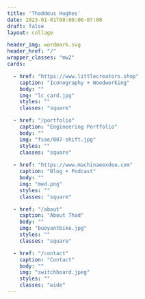 ```yaml
---
title: 'Thaddeus Hughes'
date: 2023-01-01T08:00:00-07:00
draft: false
layout: collage

header_img: wordmark.svg
header_href: "/"
wrapper_classes: "mw2"
cards:

  - href: "https://www.littlecreators.shop"
    caption: "Iconography + Woodworking"
    body: ""
    img: "lc_card.jpg"
    styles: ""
    classes: "square"

  - href: "/portfolio"
    caption: "Engineering Portfolio"
    body: ""
    img: "fsae/007-shift.jpg"
    styles: ""
    classes: "square"
    
  - href: "https://www.machinaeexdeo.com"
    caption: "Blog + Podcast"
    body: ""
    img: "med.png"
    styles: ""
    classes: "square"

  - href: "/about"
    caption: "About Thad"
    body: ""
    img: "buoyantbike.jpg"
    styles: ""
    classes: "square"

  - href: "/contact"
    caption: "Contact"
    body: ""
    img: "switchboard.jpeg"
    styles: ""
    classes: "wide"
---
```



